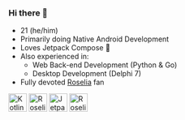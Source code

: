 ### Hi there 👋

- 21 (he/him)
- Primarily doing Native Android Development
- Loves Jetpack Compose 🚀
- Also experienced in:
  - Web Back-end Development (Python & Go)
  - Desktop Development (Delphi 7)
- Fully devoted [Roselia](https://bandori.fandom.com/wiki/Roselia) fan

<p align="left">
    <a href="https://kotlinlang.org/" target="_blank" rel="noreferrer"><img src="https://raw.githubusercontent.com/danielcranney/readme-generator/main/public/icons/skills/kotlin-colored.svg" width="36" height="36" alt="Kotlin" /></a>
    <a href="https://developer.android.com/" target="_blank" rel="noreferrer"><img src="https://upload.wikimedia.org/wikipedia/commons/3/31/Android_robot_head.svg" width="36" height="36" alt="Roselia" /></a>
    <a href="https://developer.android.com/jetpack/compose" target="_blank" rel="noreferrer"><img src="https://developer.android.com/images/spot-icons/jetpack-compose.svg" width="36" height="36" alt="Jetpack Compose" /></a>
    <a href="https://bandori.fandom.com/wiki/Roselia" target="_blank" rel="noreferrer"><img src="https://static.wikia.nocookie.net/bandori/images/f/fd/Band_5.svg" width="36" height="36" alt="Roselia" /></a>
</p>
                    

<!--
**uragiristereo/uragiristereo** is a ✨ _special_ ✨ repository because its `README.md` (this file) appears on your GitHub profile.

Here are some ideas to get you started:

- 🔭 I’m currently working on ...
- 🌱 I’m currently learning ...
- 👯 I’m looking to collaborate on ...
- 🤔 I’m looking for help with ...
- 💬 Ask me about ...
- 📫 How to reach me: ...
- 😄 Pronouns: ...
- ⚡ Fun fact: ...
-->
